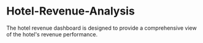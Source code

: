 # Hotel-Revenue-Analysis
The hotel revenue dashboard is designed to provide a comprehensive view of the hotel's revenue performance.
